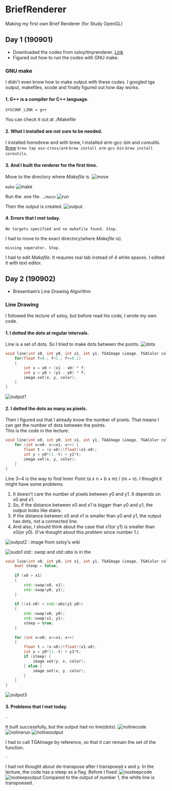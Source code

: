 # BriefRenderer
Making my first own Brief Renderer (for Study OpenGL)   
    

## Day 1 (190901)
* Downloaded the codes from ssloy/tinyrenderer. [Link](https://github.com/ssloy/tinyrenderer)
* Figured out how to run the codes with GNU make.
     
    
### GNU make

I didn't even know how to make output with these codes.
I googled tga output, makefiles, xcode and finally figured out how day works.

#### 1. G++ is a compiler for C++ language.
```
SYSCONF_LINK = g++
```
You can check it out at ./Makefile
    
    
#### 2. What I installed are not sure to be needed.
I installed *homebrew* and with brew, I installed *arm-gcc-bin* and *coreutils*.
[Brew](https://brew.sh/index_ko)
`brew tap osx-cross/arm` `brew install arm-gcc-bin` `brew install coreutils`.
   
   
#### 3. And I built the rerderer for the first time.
Move to the directory where *Makefile* is.
![move](https://ifh.cc/g/BThxS.jpg)
    
`make`
![make](https://ifh.cc/g/3WhPB.jpg)
    
Run the .exe file.
`./main`
![run](https://ifh.cc/g/BqWTJ.jpg)
    
Then the output is created.
![output](https://ifh.cc/g/6ugvl.jpg)
   
   
#### 4. Errors that I met today.
`
No targets specified and no makefile found. Stop.
`
    
I had to move to the exact directory(where *Makefile* is).
   
    
`
missing seperator. Stop.
`
    
I had to edit *Makefile*. It requires real tab instead of 4 white spaces. I edited it with text editor.


## Day 2 (190902)
* Bresenham’s Line Drawing Algorithm
    
### Line Drawing

I followed the lecture of ssloy, but before read his code, I wrote my own code.

#### 1. I dotted the dots at regular intervals.
Line is a set of dots. So I tried to make dots between the points.
![dots](https://ifh.cc/g/UUNK7.jpg)
    
```cpp
void line(int x0, int y0, int x1, int y1, TGAImage &image, TGAColor color) {
    for(float f=0.; f<1.; f+=0.1)
    {
        int x = x0 + (x1 - x0) * f;
        int y = y0 + (y1 - y0) * f;
        image.set(x, y, color);
    }
}
```
    
![output1](https://ifh.cc/g/ZSldo.jpg)
    
    
#### 2. I dotted the dots as many as pixels.

Then I figured out that I already know the number of pixels. That means I can get the number of dots between the points.    
This is the code in the lecture:
```cpp
void line(int x0, int y0, int x1, int y1, TGAImage &image, TGAColor color) { 
    for (int x=x0; x<=x1; x++) { 
        float t = (x-x0)/(float)(x1-x0); 
        int y = y0*(1.-t) + y1*t;
        image.set(x, y, color); 
    } 
}
```
Line 3~4 is the way to find Inner Point (a x n + b x m) / (m + n).
I thought it might have some problems.
1) It doesn't care the number of pixels between y0 and y1. It depends on x0 and x1.
2) So, if the distance between x0 and x1 is bigger than y0 and y1, the output looks like stairs.
3) If the distance between x0 and x1 is smaller than y0 and y1, the output has dots, not a connected line.
4) And also, I should think about the case that x1(or y1) is smaller than x0(or y0). (I've thought about this problem since number 1.)

![output2](https://ifh.cc/g/tOU2G.png) : image from ssloy's wiki

    
![sudo1](https://ifh.cc/g/8SKuD.jpg)
*std:: swap* and *std::abs* is in the *<cmath>*
```cpp
void line(int x0, int y0, int x1, int y1, TGAImage &image, TGAColor color) {
    bool steep = false;
    
    if (x0 > x1)
    {
        std::swap(x0, x1);
        std::swap(y0, y1);
    }
    
    if ((x1-x0) < std::abs(y1-y0))
    {
        std::swap(x0, y0);
        std::swap(x1, y1);
        steep = true;
    }
    
    for (int x=x0; x<=x1; x++)
    {
        float t = (x-x0)/(float)(x1-x0);
        int y = y0*(1.-t) + y1*t;
        if (steep) {
            image.set(y, x, color);
        } else {
            image.set(x, y, color);
        }
    }
}
```
![output3](https://ifh.cc/g/uuL9x.jpg)


#### 3. Problems that I met today.
`-`
    
It built successfully, but the output had no line(dots).
![nolinecode](https://ifh.cc/g/LBp8f.jpg)
![nolinerun](https://ifh.cc/g/fY2cD.jpg)
![nolineoutput](https://ifh.cc/g/Erp8E.jpg)
    
I had to call TGAImage by reference, so that it can remain the set of the function.
    
    
`-`

I had not thought about de-transpose after I transpoesd x and y.
In the lecture, the code has a steep as a flag.
Before I fixed:
![nosteepcode](https://ifh.cc/g/nSCND.jpg)
![nosteepoutput](https://ifh.cc/g/fqTG9.jpg)
Compared to the output of number 1, the white line is transpoesed.

